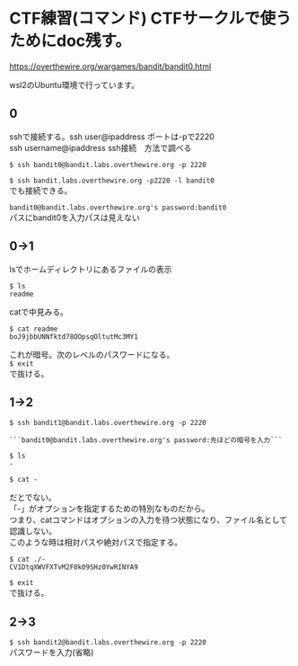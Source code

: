 # CTF練習(コマンド) CTFサークルで使うためにdoc残す。  

https://overthewire.org/wargames/bandit/bandit0.html  

wsl2のUbuntu環境で行っています。  


## 0  
sshで接続する。ssh user@ipaddress ポートは-pで2220  
ssh username@ipaddress ssh接続　方法で調べる  

```$ ssh bandit0@bandit.labs.overthewire.org -p 2220```  

```$ ssh bandit.labs.overthewire.org -p2220 -l bandit0```  
でも接続できる。  


```bandit0@bandit.labs.overthewire.org's password:bandit0```  
パスにbandit0を入力パスは見えない  

## 0->1  

lsでホームディレクトリにあるファイルの表示  

```
$ ls  
readme  
```  
catで中見みる。
```
$ cat readme
boJ9jbbUNNfktd78OOpsqOltutMc3MY1  
```  
これが暗号。次のレベルのパスワードになる。  
```$ exit```  
で抜ける。  


## 1->2  

```$ ssh bandit1@bandit.labs.overthewire.org -p 2220```  

```  
```bandit0@bandit.labs.overthewire.org's password:先ほどの暗号を入力```  

$ ls
-
```  
```
$ cat -
```
だとでない。  
「-」がオプションを指定するための特別なものだから。  
つまり、catコマンドはオプションの入力を待つ状態になり、ファイル名として認識しない。  
このような時は相対パスや絶対パスで指定する。  
```
$ cat ./-
CV1DtqXWVFXTvM2F0k09SHz0YwRINYA9
```  
```$ exit```  
で抜ける。  

## 2->3  
```$ ssh bandit2@bandit.labs.overthewire.org -p 2220```   
パスワードを入力(省略)  


